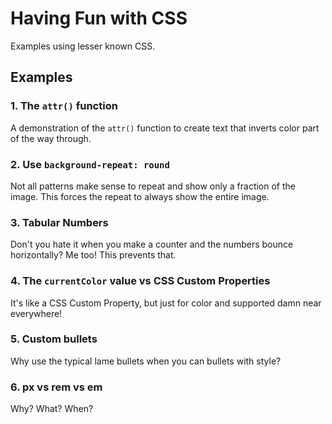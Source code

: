 Having Fun with CSS
=================

Examples using lesser known CSS.

## Examples

### 1. The `attr()` function

A demonstration of the `attr()` function to create text that inverts color part of the way through.

### 2. Use `background-repeat: round`

Not all patterns make sense to repeat and show only a fraction of the image. This forces the repeat to always show the entire image.

### 3. Tabular Numbers

Don't you hate it when you make a counter and the numbers bounce horizontally? Me too! This prevents that.

### 4. The `currentColor` value vs CSS Custom Properties

It's like a CSS Custom Property, but just for color and supported damn near everywhere!

### 5. Custom bullets

Why use the typical lame bullets when you can bullets with style?

### 6. px vs rem vs em

Why? What? When?
